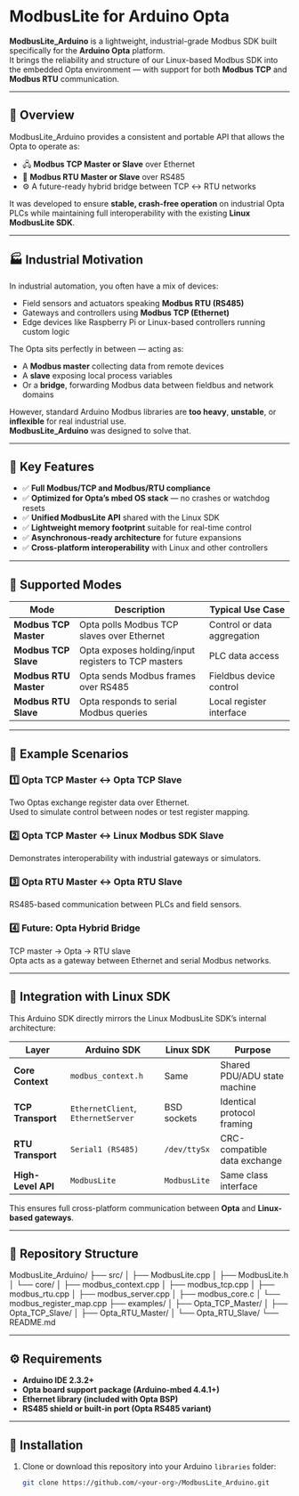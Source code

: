 # ModbusLite for Arduino Opta

**ModbusLite_Arduino** is a lightweight, industrial-grade Modbus SDK built specifically for the **Arduino Opta** platform.  
It brings the reliability and structure of our Linux-based Modbus SDK into the embedded Opta environment — with support for both **Modbus TCP** and **Modbus RTU** communication.

---

## 🧠 Overview

ModbusLite_Arduino provides a consistent and portable API that allows the Opta to operate as:

- 🖧 **Modbus TCP Master or Slave** over Ethernet  
- 🔌 **Modbus RTU Master or Slave** over RS485  
- ⚙️ A future-ready hybrid bridge between TCP ↔ RTU networks  

It was developed to ensure **stable, crash-free operation** on industrial Opta PLCs while maintaining full interoperability with the existing **Linux ModbusLite SDK**.

---

## 🏭 Industrial Motivation

In industrial automation, you often have a mix of devices:
- Field sensors and actuators speaking **Modbus RTU (RS485)**  
- Gateways and controllers using **Modbus TCP (Ethernet)**  
- Edge devices like Raspberry Pi or Linux-based controllers running custom logic

The Opta sits perfectly in between — acting as:
- A **Modbus master** collecting data from remote devices  
- A **slave** exposing local process variables  
- Or a **bridge**, forwarding Modbus data between fieldbus and network domains  

However, standard Arduino Modbus libraries are **too heavy**, **unstable**, or **inflexible** for real industrial use.  
**ModbusLite_Arduino** was designed to solve that.

---

## 🚀 Key Features

- ✅ **Full Modbus/TCP and Modbus/RTU compliance**
- ✅ **Optimized for Opta’s mbed OS stack** — no crashes or watchdog resets  
- ✅ **Unified ModbusLite API** shared with the Linux SDK  
- ✅ **Lightweight memory footprint** suitable for real-time control  
- ✅ **Asynchronous-ready architecture** for future expansions  
- ✅ **Cross-platform interoperability** with Linux and other controllers  

---

## 🔧 Supported Modes

| Mode | Description | Typical Use Case |
|------|--------------|------------------|
| **Modbus TCP Master** | Opta polls Modbus TCP slaves over Ethernet | Control or data aggregation |
| **Modbus TCP Slave** | Opta exposes holding/input registers to TCP masters | PLC data access |
| **Modbus RTU Master** | Opta sends Modbus frames over RS485 | Fieldbus device control |
| **Modbus RTU Slave** | Opta responds to serial Modbus queries | Local register interface |

---

## 🔩 Example Scenarios

### 1️⃣ Opta TCP Master ↔ Opta TCP Slave  
Two Optas exchange register data over Ethernet.  
Used to simulate control between nodes or test register mapping.

### 2️⃣ Opta TCP Master ↔ Linux Modbus SDK Slave  
Demonstrates interoperability with industrial gateways or simulators.

### 3️⃣ Opta RTU Master ↔ Opta RTU Slave  
RS485-based communication between PLCs and field sensors.

### 4️⃣ Future: Opta Hybrid Bridge  
TCP master → Opta → RTU slave  
Opta acts as a gateway between Ethernet and serial Modbus networks.

---

## 🧩 Integration with Linux SDK

This Arduino SDK directly mirrors the Linux ModbusLite SDK’s internal architecture:

| Layer | Arduino SDK | Linux SDK | Purpose |
|-------|--------------|------------|----------|
| **Core Context** | `modbus_context.h` | Same | Shared PDU/ADU state machine |
| **TCP Transport** | `EthernetClient`, `EthernetServer` | BSD sockets | Identical protocol framing |
| **RTU Transport** | `Serial1 (RS485)` | `/dev/ttySx` | CRC-compatible data exchange |
| **High-Level API** | `ModbusLite` | `ModbusLite` | Same class interface |

This ensures full cross-platform communication between **Opta** and **Linux-based gateways**.

---

## 🧱 Repository Structure

ModbusLite_Arduino/
├── src/
│ ├── ModbusLite.cpp
│ ├── ModbusLite.h
│ └── core/
│ ├── modbus_context.cpp
│ ├── modbus_tcp.cpp
│ ├── modbus_rtu.cpp
│ ├── modbus_server.cpp
│ ├── modbus_core.c
│ └── modbus_register_map.cpp
├── examples/
│ ├── Opta_TCP_Master/
│ ├── Opta_TCP_Slave/
│ ├── Opta_RTU_Master/
│ └── Opta_RTU_Slave/
└── README.md


---

## ⚙️ Requirements

- **Arduino IDE 2.3.2+**
- **Opta board support package (Arduino-mbed 4.4.1+)**
- **Ethernet library (included with Opta BSP)**  
- **RS485 shield or built-in port (Opta RS485 variant)**

---

## 🧰 Installation

1. Clone or download this repository into your Arduino `libraries` folder:
   ```bash
   git clone https://github.com/<your-org>/ModbusLite_Arduino.git
